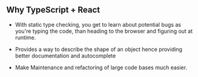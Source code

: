 ## Why TypeScript + React
 - With static type checking, you get to learn about potential bugs as you're typing the code, than heading to the browser and figuring out at runtime.

 - Provides a way to describe the shape of an object hence providing better documentation and autocomplete

 - Make Maintenance and refactoring of large code bases much easier.

 